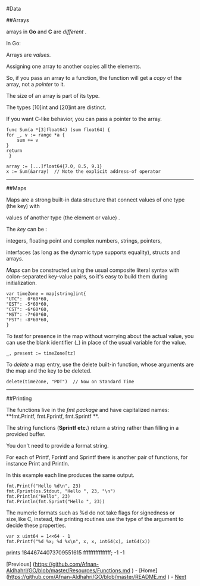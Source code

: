 
#Data

##Arrays



 arrays in **Go** and **C** are *different* .
 
 In Go:

Arrays are *values*.

Assigning one array to another copies all the elements.

So, if you pass an array to a function, the function will get a *copy* of the array, not a *pointer* to it.

The size of an array is part of its type.

The types [10]int and [20]int are distinct.

If you want C-like behavior, you can pass a pointer to the array.

    func Sum(a *[3]float64) (sum float64) {
    for _, v := range *a {
        sum += v
    }
    return
     }

    array := [...]float64{7.0, 8.5, 9.1}
    x := Sum(&array)  // Note the explicit address-of operator
---------------------------------------------------------------------------

##Maps

Maps are a strong built-in data structure that connect values of one type (the key) with 

values of another type (the element or value) .

The *key* can be :

integers, floating point and complex numbers, strings, pointers,

interfaces (as long as the dynamic type supports equality), structs and arrays.

*Maps* can be constructed using the usual composite literal syntax with colon-separated key-value pairs, so it's easy to build them during initialization.

    var timeZone = map[string]int{
    "UTC":  0*60*60,
    "EST": -5*60*60,
    "CST": -6*60*60,
    "MST": -7*60*60,
    "PST": -8*60*60,
    }
    
    
To *test* for presence in the map without worrying about the actual value, you can use the blank identifier (_) in place of the usual variable for the value.

    _, present := timeZone[tz]

To *delete* a map entry, use the delete built-in function, whose arguments are the map and the key to be deleted. 

    delete(timeZone, "PDT")  // Now on Standard Time
    
---------------------------------------------------------------------------------

##Printing

 The functions live in the *fmt package* and have capitalized names: **fmt.Printf, fmt.Fprintf, fmt.Sprintf **.
 
 The string functions (**Sprintf etc.**) return a string rather than filling in a provided buffer.

You don't need to provide a format string. 

For each of Printf, Fprintf and Sprintf there is another pair of functions, for instance Print and Println. 

In this example each line produces the same output.

    fmt.Printf("Hello %d\n", 23)
    fmt.Fprint(os.Stdout, "Hello ", 23, "\n")
    fmt.Println("Hello", 23)
    fmt.Println(fmt.Sprint("Hello ", 23))
 

The numeric formats such as %d do not take flags for signedness or size,like C, instead, the printing routines use the type of the argument to decide these properties.

    var x uint64 = 1<<64 - 1
    fmt.Printf("%d %x; %d %x\n", x, x, int64(x), int64(x))
prints
18446744073709551615 ffffffffffffffff; -1 -1

     
[Previous] (https://github.com/Afnan-Aldhahri/GO/blob/master/Resources/Functions.md ) - 
[Home] (https://github.com/Afnan-Aldhahri/GO/blob/master/README.md ) -
[ Next](https://github.com/Afnan-Aldhahri/GO/blob/master/Resources/Initialization.md)
